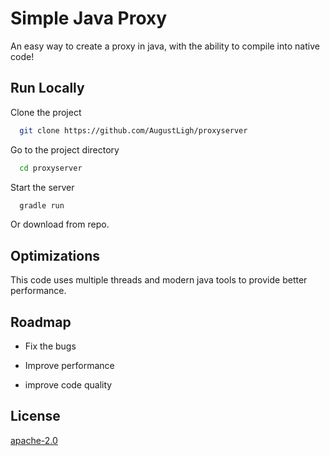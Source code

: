 
# Simple Java Proxy

An easy way to create a proxy in java, with the ability to compile into native code!


## Run Locally

Clone the project

```bash
  git clone https://github.com/AugustLigh/proxyserver
```

Go to the project directory

```bash
  cd proxyserver
```

Start the server

```bash
  gradle run
```
Or download from repo.

## Optimizations

This code uses multiple threads and modern java tools to provide better performance.


## Roadmap

- Fix the bugs

- Improve performance

- improve code quality


## License

[apache-2.0](https://choosealicense.com/licenses/apache-2.0/)

